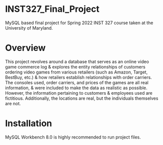 # INST327_Final_Project
MySQL based final project for Spring 2022 INST 327 course taken at the University of Maryland.
# Overview
This project revolves around a database that serves as an online video game commerce log & explores the entity relationships of customers ordering video games from various retailers (such as Amazon, Target, BestBuy, etc.) & how retailers establish relationships with order carriers. The consoles used, order carriers, and prices of the games are all real information, & were included to make the data as realistic as possible. However, the information pertaining to customers & employees used are fictitious. Additionally, the locations are real, but the individuals themselves are not.
# Installation
MySQL Workbench 8.0 is highly recommended to run project files.
